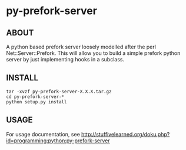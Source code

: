 # py-prefork-server #

## ABOUT ##
A python based prefork server loosely modelled after the perl 
Net::Server::Prefork.  This will allow you to build a simple prefork
python server by just implementing hooks in a subclass.

## INSTALL ##

    tar -xvzf py-prefork-server-X.X.X.tar.gz
    cd py-prefork-server-*
    python setup.py install

## USAGE ##

For usage documentation, see http://stuffivelearned.org/doku.php?id=programming:python:py-prefork-server

